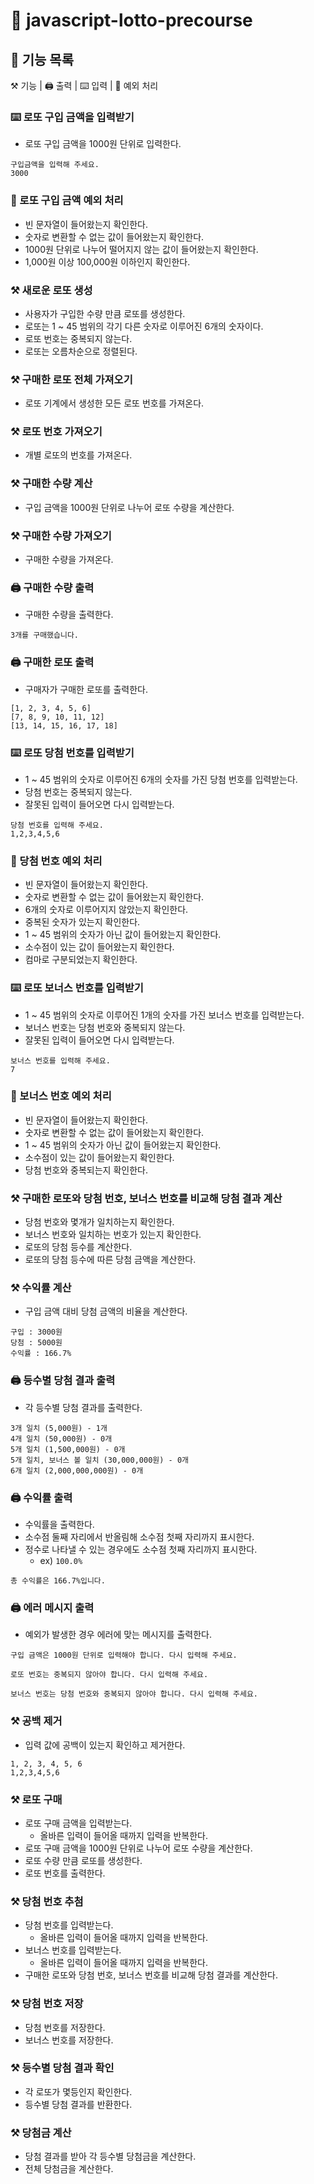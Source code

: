 # 🎰 javascript-lotto-precourse

## 📜 기능 목록

⚒️ 기능 | 🖨️ 출력 | ⌨️ 입력 | 🤔 예외 처리

### ⌨️ 로또 구입 금액을 입력받기

- 로또 구입 금액을 1000원 단위로 입력한다.

```
구입금액을 입력해 주세요.
3000
```

### 🤔 로또 구입 금액 예외 처리

- 빈 문자열이 들어왔는지 확인한다.
- 숫자로 변환할 수 없는 값이 들어왔는지 확인한다.
- 1000원 단위로 나누어 떨어지지 않는 값이 들어왔는지 확인한다.
- 1,000원 이상 100,000원 이하인지 확인한다.

### ⚒️ 새로운 로또 생성

- 사용자가 구입한 수량 만큼 로또를 생성한다.
- 로또는 1 ~ 45 범위의 각기 다른 숫자로 이루어진 6개의 숫자이다.
- 로또 번호는 중복되지 않는다.
- 로또는 오름차순으로 정렬된다.

### ⚒️ 구매한 로또 전체 가져오기

- 로또 기계에서 생성한 모든 로또 번호를 가져온다.

### ⚒️ 로또 번호 가져오기

- 개별 로또의 번호를 가져온다.

### ⚒️ 구매한 수량 계산

- 구입 금액을 1000원 단위로 나누어 로또 수량을 계산한다.

### ⚒️ 구매한 수량 가져오기

- 구매한 수량을 가져온다.

### 🖨️ 구매한 수량 출력

- 구매한 수량을 출력한다.

```
3개를 구매했습니다.
```

### 🖨️ 구매한 로또 출력

- 구매자가 구매한 로또를 출력한다.

```
[1, 2, 3, 4, 5, 6]
[7, 8, 9, 10, 11, 12]
[13, 14, 15, 16, 17, 18]
```

### ⌨️ 로또 당첨 번호를 입력받기

- 1 ~ 45 범위의 숫자로 이루어진 6개의 숫자를 가진 당첨 번호를 입력받는다.
- 당첨 번호는 중복되지 않는다.
- 잘못된 입력이 들어오면 다시 입력받는다.

```
당첨 번호를 입력해 주세요.
1,2,3,4,5,6
```

### 🤔 당첨 번호 예외 처리

- 빈 문자열이 들어왔는지 확인한다.
- 숫자로 변환할 수 없는 값이 들어왔는지 확인한다.
- 6개의 숫자로 이루어지지 않았는지 확인한다.
- 중복된 숫자가 있는지 확인한다.
- 1 ~ 45 범위의 숫자가 아닌 값이 들어왔는지 확인한다.
- 소수점이 있는 값이 들어왔는지 확인한다.
- 컴마로 구분되었는지 확인한다.

### ⌨️ 로또 보너스 번호를 입력받기

- 1 ~ 45 범위의 숫자로 이루어진 1개의 숫자를 가진 보너스 번호를 입력받는다.
- 보너스 번호는 당첨 번호와 중복되지 않는다.
- 잘못된 입력이 들어오면 다시 입력받는다.

```
보너스 번호를 입력해 주세요.
7
```

### 🤔 보너스 번호 예외 처리

- 빈 문자열이 들어왔는지 확인한다.
- 숫자로 변환할 수 없는 값이 들어왔는지 확인한다.
- 1 ~ 45 범위의 숫자가 아닌 값이 들어왔는지 확인한다.
- 소수점이 있는 값이 들어왔는지 확인한다.
- 당첨 번호와 중복되는지 확인한다.

### ⚒️ 구매한 로또와 당첨 번호, 보너스 번호를 비교해 당첨 결과 계산

- 당첨 번호와 몇개가 일치하는지 확인한다.
- 보너스 번호와 일치하는 번호가 있는지 확인한다.
- 로또의 당첨 등수를 계산한다.
- 로또의 당첨 등수에 따른 당첨 금액을 계산한다.

### ⚒️ 수익률 계산

- 구입 금액 대비 당첨 금액의 비율을 계산한다.

```
구입 : 3000원
당첨 : 5000원
수익률 : 166.7%
```

### 🖨️ 등수별 당첨 결과 출력

- 각 등수별 당첨 결과를 출력한다.

```
3개 일치 (5,000원) - 1개
4개 일치 (50,000원) - 0개
5개 일치 (1,500,000원) - 0개
5개 일치, 보너스 볼 일치 (30,000,000원) - 0개
6개 일치 (2,000,000,000원) - 0개
```

### 🖨️ 수익률 출력

- 수익률을 출력한다.
- 소수점 둘째 자리에서 반올림해 소수점 첫째 자리까지 표시한다.
- 정수로 나타낼 수 있는 경우에도 소수점 첫째 자리까지 표시한다.
  - ex) `100.0%`

```
총 수익률은 166.7%입니다.
```

### 🖨️ 에러 메시지 출력

- 예외가 발생한 경우 에러에 맞는 메시지를 출력한다.

```
구입 금액은 1000원 단위로 입력해야 합니다. 다시 입력해 주세요.

로또 번호는 중복되지 않아야 합니다. 다시 입력해 주세요.

보너스 번호는 당첨 번호와 중복되지 않아야 합니다. 다시 입력해 주세요.
```

### ⚒️ 공백 제거

- 입력 값에 공백이 있는지 확인하고 제거한다.

```
1, 2, 3, 4, 5, 6
1,2,3,4,5,6
```

### ⚒️ 로또 구매

- 로또 구매 금액을 입력받는다.
  - 올바른 입력이 들어올 때까지 입력을 반복한다.
- 로또 구매 금액을 1000원 단위로 나누어 로또 수량을 계산한다.
- 로또 수량 만큼 로또를 생성한다.
- 로또 번호를 출력한다.

### ⚒️ 당첨 번호 추첨

- 당첨 번호를 입력받는다.
  - 올바른 입력이 들어올 때까지 입력을 반복한다.
- 보너스 번호를 입력받는다.
  - 올바른 입력이 들어올 때까지 입력을 반복한다.
- 구매한 로또와 당첨 번호, 보너스 번호를 비교해 당첨 결과를 계산한다.

### ⚒️ 당첨 번호 저장

- 당첨 번호를 저장한다.
- 보너스 번호를 저장한다.

### ⚒️ 등수별 당첨 결과 확인

- 각 로또가 몇등인지 확인한다.
- 등수별 당첨 결과를 반환한다.

### ⚒️ 당첨금 계산

- 당첨 결과를 받아 각 등수별 당첨금을 계산한다.
- 전체 당첨금을 계산한다.
